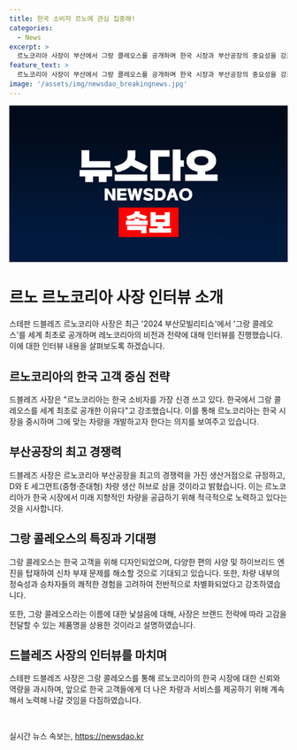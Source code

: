 ```yaml
---
title: 한국 소비자 르노에 관심 집중해!
categories:
  - News
excerpt: >
  르노코리아 사장이 부산에서 그랑 콜레오스를 공개하며 한국 시장과 부산공장의 중요성을 강조했습니다. 그는 이 차가 한국 고객을 위해 디자인되었고, 하이브리드 엔진과 다양한 편의 기능이 장착되었음을 강조했습니다. 이에 대한 기대가 크며, 산타페와 소렌토와의 경쟁에서 차별화될 것으로 예상됩니다. 또한, 차의 이름에 대한 의견을 받았으나, 그는 명확한 브랜드 전략에 따른 이름 선택이라고 설명했습니다.
feature_text: >
  르노코리아 사장이 부산에서 그랑 콜레오스를 공개하며 한국 시장과 부산공장의 중요성을 강조했습니다. 그는 이 차가 한국 고객을 위해 디자인되었고, 하이브리드 엔진과 다양한 편의 기능이 장착되었음을 강조했습니다. 이에 대한 기대가 크며, 산타페와 소렌토와의 경쟁에서 차별화될 것으로 예상됩니다. 또한, 차의 이름에 대한 의견을 받았으나, 그는 명확한 브랜드 전략에 따른 이름 선택이라고 설명했습니다.
image: '/assets/img/newsdao_breakingnews.jpg'
---
```


<p><img src="/assets/img/newsdao_breakingnews.jpg" alt="implanttips 속보" /></p>

<h1>르노 르노코리아 사장 인터뷰 소개</h1>

<p data-ke-size="size16">스테판 드블레즈 르노코리아 사장은 최근 '2024 부산모빌리티쇼'에서 '그랑 콜레오스'를 세계 최초로 공개하며 레노코리아의 비전과 전략에 대해 인터뷰를 진행했습니다. 이에 대한 인터뷰 내용을 살펴보도록 하겠습니다.</p>

<h2>르노코리아의 한국 고객 중심 전략</h2>

<p data-ke-size="size16">드블레즈 사장은 "르노코리아는 한국 소비자를 가장 신경 쓰고 있다. 한국에서 그랑 콜레오스를 세계 최초로 공개한 이유다"고 강조했습니다. 이를 통해 르노코리아는 한국 시장을 중시하며 그에 맞는 차량을 개발하고자 한다는 의지를 보여주고 있습니다.</p>

<h2>부산공장의 최고 경쟁력</h2>

<p data-ke-size="size16">드블레즈 사장은 르노코리아 부산공장을 최고의 경쟁력을 가진 생산거점으로 규정하고, D와 E 세그먼트(중형·준대형) 차량 생산 허브로 삼을 것이라고 밝혔습니다. 이는 르노코리아가 한국 시장에서 미래 지향적인 차량을 공급하기 위해 적극적으로 노력하고 있다는 것을 시사합니다.</p>

<h2>그랑 콜레오스의 특징과 기대평</h2>

<p data-ke-size="size16">그랑 콜레오스는 한국 고객을 위해 디자인되었으며, 다양한 편의 사양 및 하이브리드 엔진을 탑재하여 신차 부재 문제를 해소할 것으로 기대되고 있습니다. 또한, 차량 내부의 정숙성과 승차자들의 쾌적한 경험을 고려하여 전반적으로 차별화되었다고 강조하였습니다.</p>

<p data-ke-size="size16">또한, 그랑 콜레오스라는 이름에 대한 낯설음에 대해, 사장은 브랜드 전략에 따라 고감을 전달할 수 있는 제품명을 상용한 것이라고 설명하였습니다.</p>

<h2>드블레즈 사장의 인터뷰를 마치며</h2>

<p data-ke-size="size16">스테판 드블레즈 사장은 그랑 콜레오스를 통해 르노코리아의 한국 시장에 대한 신뢰와 역량을 과시하며, 앞으로 한국 고객들에게 더 나은 차량과 서비스를 제공하기 위해 계속해서 노력해 나갈 것임을 다짐하였습니다.</p>

<p data-ke-size="size16">&nbsp;</p>
실시간 뉴스 속보는, <a href="https://newsdao.kr" rel="dofollow">https://newsdao.kr</a>


